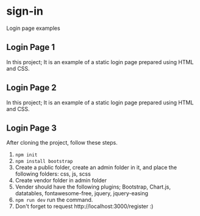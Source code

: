 # sign-in
Login page examples

## Login Page 1
In this project; It is an example of a static login page prepared using HTML and CSS.

## Login Page 2
In this project; It is an example of a static login page prepared using HTML and CSS.


## Login Page 3 

After cloning the project, follow these steps.
1. `npm init`
2. `npm install bootstrap`
3. Create a public folder, create an admin folder in it, and place the following folders: css, js, scss
4. Create vendor folder in admin folder
5. Vender should have the following plugins; Bootstrap, Chart.js, datatables, fontawesome-free, jquery, jquery-easing
6. `npm run dev` run the command.
7. Don't forget to request http://localhost:3000/register :)
